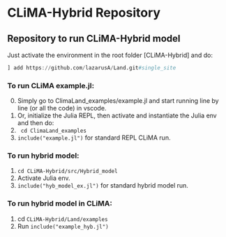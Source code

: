 # CLiMA-Hybrid Repository

## Repository to run CLiMA-Hybrid model

Just activate the environment in the root folder [CLiMA-Hybrid] and do:

```julia
] add https://github.com/lazarusA/Land.git#single_site
```

### To run CLiMA example.jl:
0) Simply go to ClimaLand_examples/example.jl and start running line by line (or all the code) in vscode.
1) Or, initialize the Julia REPL, then activate and instantiate the Julia env and then do:
2) ``` cd ClimaLand_examples```
3)  ``` include("example.jl") ``` for standard REPL CLiMA run.

### To run hybrid model:
1) ``` cd CLiMA-Hybrid/src/Hybrid_model  ```
2) Activate Julia env.
3) ``` include("hyb_model_ex.jl") ``` for standard hybrid model run.

### To run hybrid model in CLiMA:
1) cd  ``` CLiMA-Hybrid/Land/examples ```
2) Run  ``` include("example_hyb.jl") ```
